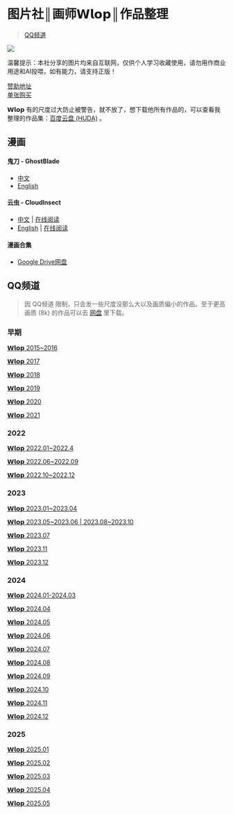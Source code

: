# 图片社║画师𝗪𝗹𝗼𝗽║作品整理  
> [QQ频道](https://pd.qq.com/s/5ad8gb8yg)      
  
![](https://i.postimg.cc/Wpmg8Tj9/F0-DDF8396-C06-C8422-AEA315-E92-EF95-FD1719326274710.jpg)        
  
温馨提示：本社分享的图片均来自互联网，仅供个人学习收藏使用，请勿用作商业用途和AI投喂，如有能力，请支持正版！

[赞助地址](https://azz.net/wlop)    
[单张购买](https://wlop.huotan.com/)    

𝗪𝗹𝗼𝗽 有的尺度过大防止被警告，就不放了，想下载他所有作品的，可以查看我整理的作品集：[百度云盘 (HUDA)](https://pan.baidu.com/s/1SC6rXHbA-x9q_S5irCYAhg?pwd=HUDA)<a id="[百度网盘"></a> 。  

## 漫画
#### 鬼刀 - GhostBlade
- [中文](https://drive.google.com/drive/mobile/folders/0BzaotoOpDEX_TmdFRWloN0g3Y3M/0BzaotoOpDEX_aE1JOHNPa1VCVWs?resourcekey=0-iBVVnH48-qF9BYdONWaBvw&usp=sharing&sort=13&direction=a)   
- [English](https://drive.google.com/drive/folders/0BzaotoOpDEX_fk05blJhX0JkOG9WRTFsVUZmaXR5MVhuTFFHTzh0TUVSbmFjR01ISXIwVkE?resourcekey=0-m6YzNQc3x_morBgXIf4aMg&usp=sharing)   

#### 云虫 - CloudInsect
-  [中文](https://drive.google.com/drive/folders/0BzaotoOpDEX_dnlkeTdWd0ppZWM?resourcekey=0-q1T1G3iltreyOI4p-JR0RQ&usp=sharing) | [在线阅读](https://pd.qq.com/s/2vnnc1w2g)   
- [English](https://drive.google.com/drive/folders/1Vp4QPje4NES8zcpfOKGVoeAXgWjT9HV3?usp=sharing) | [在线阅读](https://tapas.io/episode/3345704)  

#### 漫画合集
-  [Google Drive网盘](https://drive.google.com/drive/mobile/folders/0BzaotoOpDEX_TmdFRWloN0g3Y3M?resourcekey=0-MyO5N6TSl1jb6ZAlQYlPIQ&usp=sharing)  

## QQ频道
> 因 QQ频道 限制，只会发一些尺度没那么大以及画质偏小的作品。至于更高画质 (8k) 的作品可以去 [网盘]( #百度网盘 ) 里下载。

### 早期

[𝗪𝗹𝗼𝗽 2015~2016](https://pd.qq.com/s/3rtpwpdk3)    

[𝗪𝗹𝗼𝗽 2017](https://pd.qq.com/s/26zpebzmg)    

[𝗪𝗹𝗼𝗽 2018](https://pd.qq.com/s/fvh7lcwq5)    

[𝗪𝗹𝗼𝗽 2019](https://pd.qq.com/s/172civbte)    

[𝗪𝗹𝗼𝗽 2020](https://pd.qq.com/s/4gghsk3du)    

[𝗪𝗹𝗼𝗽 2021](https://pd.qq.com/s/bzgyltjco)    

### 2022

[𝗪𝗹𝗼𝗽 2022.01~2022.4](https://pd.qq.com/s/85xf7onad)    

[𝗪𝗹𝗼𝗽 2022.06~2022.09](https://pd.qq.com/s/1yv6t86av)    

[𝗪𝗹𝗼𝗽 2022.10~2022.12](https://pd.qq.com/s/4ssfy4v9m)    

### 2023

[𝗪𝗹𝗼𝗽 2023.01~2023.04](https://pd.qq.com/s/esz6eromg)    

[𝗪𝗹𝗼𝗽 2023.05~2023.06 | 2023.08~2023.10](https://pd.qq.com/s/735rkmnti)    

[𝗪𝗹𝗼𝗽 2023.07](https://pd.qq.com/s/9oe6w4lmi2)    

[𝗪𝗹𝗼𝗽 2023.11](https://pd.qq.com/s/gbgyomwkp)    

[𝗪𝗹𝗼𝗽 2023.12](https://pd.qq.com/s/9vygszs2p)   

### 2024

[𝗪𝗹𝗼𝗽 2024.01-2024.03](https://pd.qq.com/s/cj31kin9f)    

[𝗪𝗹𝗼𝗽 2024.04](https://pd.qq.com/s/gpuix2df5)    

[𝗪𝗹𝗼𝗽 2024.05](https://pd.qq.com/s/2ra3ludec)  

[𝗪𝗹𝗼𝗽 2024.06](https://pd.qq.com/s/7xuz4pa3n)  

[𝗪𝗹𝗼𝗽 2024.07](https://pd.qq.com/s/7ut4hsh3l)  

[𝗪𝗹𝗼𝗽 2024.08](https://pd.qq.com/s/b7qv4b3wh)  

[𝗪𝗹𝗼𝗽 2024.09](https://pd.qq.com/s/4hxtwemr1)  

[𝗪𝗹𝗼𝗽 2024.10](https://pd.qq.com/s/1hnc2usur)  

[𝗪𝗹𝗼𝗽 2024.11](https://pd.qq.com/s/h6qn1pahr)  

[𝗪𝗹𝗼𝗽 2024.12](https://pd.qq.com/s/2vnnc1w2g)  

### 2025

[𝗪𝗹𝗼𝗽 2025.01](https://pd.qq.com/s/e2m4vp2qg)  

[𝗪𝗹𝗼𝗽 2025.02](https://pd.qq.com/s/75sph319w)  

[𝗪𝗹𝗼𝗽 2025.03](https://pd.qq.com/s/4rmz38er5)  

[𝗪𝗹𝗼𝗽 2025.04](https://pd.qq.com/s/fteyxo8ba)  

[𝗪𝗹𝗼𝗽 2025.05](https://pd.qq.com/s/1odej1evi)  

